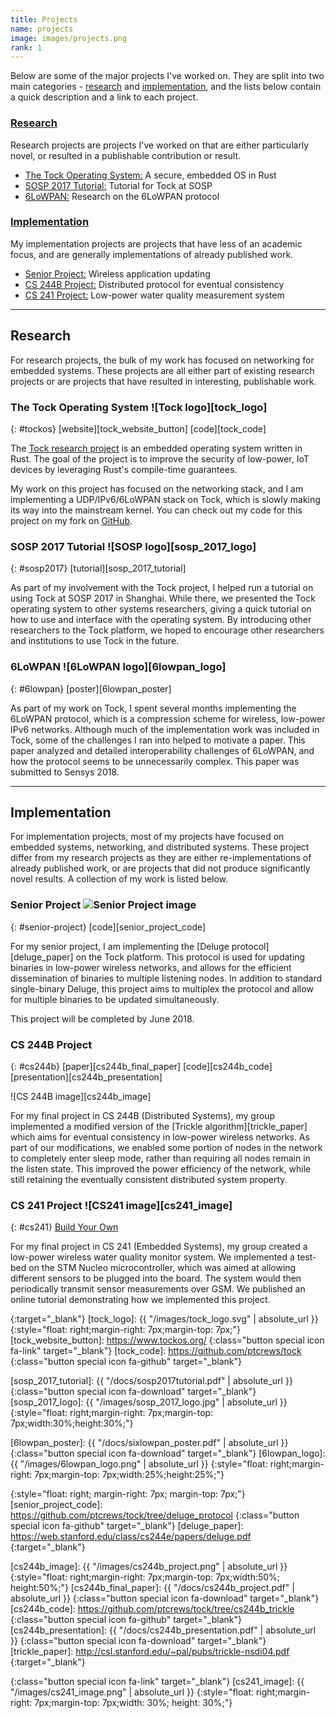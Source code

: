 ```yaml
---
title: Projects
name: projects
image: images/projects.png
rank: 1
---
```

Below are some of the major projects I've worked on. They are split into two
main categories - [research](#research) and [implementation](#implementation),
and the lists below contain a quick description and a link to each project.

### [Research](#research)
Research projects are projects I've worked on that are either particularly
novel, or resulted in a publishable contribution or result.
- [The Tock Operating System:](#tockos) A secure, embedded OS in Rust
- [SOSP 2017 Tutorial:](#sosp2017) Tutorial for Tock at SOSP
- [6LoWPAN:](#6lowpan) Research on the 6LoWPAN protocol

### [Implementation](#implementation)
My implementation projects are projects that have less of an academic focus, and
are generally implementations of already published work.
- [Senior Project:](#senior-project) Wireless application updating
- [CS 244B Project:](#cs244b) Distributed protocol for eventual consistency
- [CS 241 Project:](#cs241) Low-power water quality measurement system

-------------------------------------------------------------------------------

## Research
For research projects, the bulk of my work has focused on networking for
embedded systems. These projects are all either part of existing research
projects or are projects that have resulted in interesting, publishable work.

### The Tock Operating System ![Tock logo][tock_logo]
{: #tockos}
[website][tock_website_button]
[code][tock_code]

The [Tock research project][tock_website] is an embedded operating
system written in Rust. The goal of the project is to improve the security of
low-power, IoT devices by leveraging Rust's compile-time guarantees.


My work on this project has focused on the networking stack, and I am
implementing a UDP/IPv6/6LoWPAN stack on Tock, which is slowly making its way
into the mainstream kernel. You can check out my code for this project on my
fork on [GitHub](https://github.com/ptcrews/tock).

### SOSP 2017 Tutorial ![SOSP logo][sosp_2017_logo]
{: #sosp2017}
[tutorial][sosp_2017_tutorial]

As part of my involvement with the Tock project, I helped run a tutorial on
using Tock at SOSP 2017 in Shanghai. While there, we presented the Tock
operating system to other systems researchers, giving a quick tutorial on how
to use and interface with the operating system. By introducing other researchers
to the Tock platform, we hoped to encourage other researchers and institutions
to use Tock in the future.

### 6LoWPAN ![6LoWPAN logo][6lowpan_logo]
{: #6lowpan}
[poster][6lowpan_poster]

As part of my work on Tock, I spent several months implementing the 6LoWPAN
protocol, which is a compression scheme for wireless, low-power IPv6 networks.
Although much of the implementation work was included in Tock, some of the
challenges I ran into helped to motivate a paper. This paper analyzed and
detailed interoperability challenges of 6LoWPAN, and how the protocol seems to
be unnecessarily complex. This paper was submitted to Sensys 2018.

-------------------------------------------------------------------------------

## Implementation

For implementation projects, most of my projects have focused on embedded
systems, networking, and distributed systems. These project differ from my
research projects as they are either re-implementations of already published
work, or are projects that did not produce significantly novel results.
A collection of my work is listed below.

### Senior Project ![Senior Project image][senior_project_image]
{: #senior-project}
[code][senior_project_code]

For my senior project, I am implementing the [Deluge protocol][deluge_paper]
on the Tock platform. This protocol is used for updating binaries in low-power
wireless networks, and allows for the efficient dissemination of binaries to
multiple listening nodes. In addition to standard single-binary Deluge, this
project aims to multiplex the protocol and allow for multiple binaries to be
updated simultaneously.

This project will be completed by June 2018.

### CS 244B Project
{: #cs244b}
[paper][cs244b_final_paper]
[code][cs244b_code]
[presentation][cs244b_presentation]

![CS 244B image][cs244b_image]

For my final project in CS 244B (Distributed Systems), my group implemented a
modified version of the [Trickle algorithm][trickle_paper] which aims for
eventual consistency in low-power wireless networks. As part of our
modifications, we enabled some portion of nodes in the network to completely
enter sleep mode, rather than requiring all nodes remain in the listen state.
This improved the power efficiency of the network, while still retaining the
eventually consistent distributed system property.

### CS 241 Project ![CS241 image][cs241_image]
{: #cs241}
[Build Your Own][cs241_tutorial]

For my final project in CS 241 (Embedded Systems), my group created a low-power
wireless water quality monitor system. We implemented a test-bed on the STM
Nucleo microcontroller, which was aimed at allowing different sensors to be
plugged into the board. The system would then periodically transmit sensor
measurements over GSM. We published an online tutorial demonstrating how we
implemented this project.

[tock_website]: https://www.tockos.org/
{:target="\_blank"}
[tock_logo]: {{ "/images/tock_logo.svg" | absolute_url }}
{:style="float: right;margin-right: 7px;margin-top: 7px;"}
[tock_website_button]: https://www.tockos.org/
{:class="button special icon fa-link" target="\_blank"}
[tock_code]: https://github.com/ptcrews/tock
{:class="button special icon fa-github" target="\_blank"}

[sosp_2017_tutorial]: {{ "/docs/sosp2017tutorial.pdf" | absolute_url }}
{:class="button special icon fa-download" target="\_blank"}
[sosp_2017_logo]: {{ "/images/sosp_2017_logo.jpg" | absolute_url }}
{:style="float: right;margin-right: 7px;margin-top: 7px;width:30%;height:30%;"}

[6lowpan_poster]: {{ "/docs/sixlowpan_poster.pdf" | absolute_url }}
{:class="button special icon fa-download" target="\_blank"}
[6lowpan_logo]: {{ "/images/6lowpan_logo.png" | absolute_url }}
{:style="float: right;margin-right: 7px;margin-top: 7px;width:25%;height:25%;"}

[senior_project_image]: https://google.com
{:style="float: right; margin-right: 7px; margin-top: 7px;"}
[senior_project_code]: https://github.com/ptcrews/tock/tree/deluge_protocol
{:class="button special icon fa-github" target="\_blank"}
[deluge_paper]: https://web.stanford.edu/class/cs244e/papers/deluge.pdf
{:target="\_blank"}

[cs244b_image]: {{ "/images/cs244b_project.png" | absolute_url }}
{:style="float: right;margin-right: 7px;margin-top: 7px;width:50%; height:50%;"}
[cs244b_final_paper]: {{ "/docs/cs244b_project.pdf" | absolute_url }}
{:class="button special icon fa-download" target="\_blank"}
[cs244b_code]: https://github.com/ptcrews/tock/tree/cs244b_trickle
{:class="button special icon fa-github" target="\_blank"}
[cs244b_presentation]: {{ "/docs/cs244b_presentation.pdf" | absolute_url }}
{:class="button special icon fa-download" target="\_blank"}
[trickle_paper]: http://csl.stanford.edu/~pal/pubs/trickle-nsdi04.pdf
{:target="\_blank"}

[cs241_tutorial]: http://www.instructables.com/id/Low-Energy-River-Quality-Monitor/
{:class="button special icon fa-link" target="\_blank"}
[cs241_image]: {{ "/images/cs241_image.png" | absolute_url }}
{:style="float: right;margin-right: 7px;margin-top: 7px;width: 30%; height: 30%;"}
